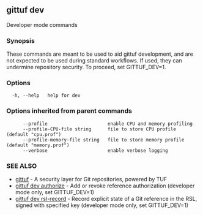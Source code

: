 ## gittuf dev

Developer mode commands

### Synopsis

These commands are meant to be used to aid gittuf development, and are not expected to be used during standard workflows. If used, they can undermine repository security. To proceed, set GITTUF_DEV=1.

### Options

```
  -h, --help   help for dev
```

### Options inherited from parent commands

```
      --profile                      enable CPU and memory profiling
      --profile-CPU-file string      file to store CPU profile (default "cpu.prof")
      --profile-memory-file string   file to store memory profile (default "memory.prof")
      --verbose                      enable verbose logging
```

### SEE ALSO

* [gittuf](gittuf.md)	 - A security layer for Git repositories, powered by TUF
* [gittuf dev authorize](gittuf_dev_authorize.md)	 - Add or revoke reference authorization (developer mode only, set GITTUF_DEV=1)
* [gittuf dev rsl-record](gittuf_dev_rsl-record.md)	 - Record explicit state of a Git reference in the RSL, signed with specified key (developer mode only, set GITTUF_DEV=1)

